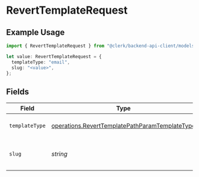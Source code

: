 # RevertTemplateRequest

## Example Usage

```typescript
import { RevertTemplateRequest } from "@clerk/backend-api-client/models/operations";

let value: RevertTemplateRequest = {
  templateType: "email",
  slug: "<value>",
};
```

## Fields

| Field                                                                                                            | Type                                                                                                             | Required                                                                                                         | Description                                                                                                      |
| ---------------------------------------------------------------------------------------------------------------- | ---------------------------------------------------------------------------------------------------------------- | ---------------------------------------------------------------------------------------------------------------- | ---------------------------------------------------------------------------------------------------------------- |
| `templateType`                                                                                                   | [operations.RevertTemplatePathParamTemplateType](../../models/operations/reverttemplatepathparamtemplatetype.md) | :heavy_check_mark:                                                                                               | The type of template to revert                                                                                   |
| `slug`                                                                                                           | *string*                                                                                                         | :heavy_check_mark:                                                                                               | The slug of the template to revert                                                                               |